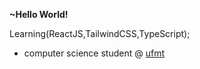 <strong>~Hello World!</strong>

Learning(ReactJS,TailwindCSS,TypeScript);

- computer science student @ [ufmt](https://www.ic.ufmt.br/)
